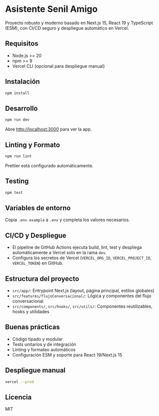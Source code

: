 # Asistente Senil Amigo

Proyecto robusto y moderno basado en Next.js 15, React 19 y TypeScript (ESM), con CI/CD seguro y despliegue automático en Vercel.

## Requisitos

- Node.js >= 20
- npm >= 9
- Vercel CLI (opcional para despliegue manual)

## Instalación

```bash
npm install
```

## Desarrollo

```bash
npm run dev
```

Abre [http://localhost:3000](http://localhost:3000) para ver la app.

## Linting y Formato

```bash
npm run lint
```

Prettier está configurado automáticamente.

## Testing

```bash
npm test
```

## Variables de entorno

Copia `.env.example` a `.env` y completa los valores necesarios.

## CI/CD y Despliegue

- El pipeline de GitHub Actions ejecuta build, lint, test y despliega automáticamente a Vercel solo en la rama `dev`.
- Configura los secretos de Vercel (`VERCEL_ORG_ID`, `VERCEL_PROJECT_ID`, `VERCEL_TOKEN`) en GitHub.

## Estructura del proyecto

- `src/app/`: Entrypoint Next.js (layout, página principal, estilos globales)
- `src/features/flujoConversacional/`: Lógica y componentes del flujo conversacional
- `src/components/`, `src/hooks/`, `src/utils/`: Componentes reutilizables, hooks y utilidades

## Buenas prácticas

- Código tipado y modular
- Tests unitarios y de integración
- Linting y formateo automáticos
- Configuración ESM y soporte para React 19/Next.js 15

## Despliegue manual

```bash
vercel --prod
```

## Licencia

MIT
